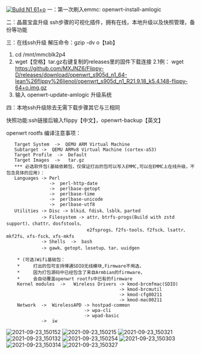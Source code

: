 [![Build N1 61+o](https://github.com/MXJNZ6/Flippy-D/actions/workflows/N1.yml/badge.svg)](https://github.com/MXJNZ6/Flippy-D/actions/workflows/N1.yml) 
一：第一次刷入emmc: openwrt-install-amlogic

二：晶晨宝盒升级
ssh步骤的可视化插件，拥有在线，本地升级以及快照管理，备份等功能

三：在线ssh升级
解压命令：gzip -dv o【tab】
1. cd /mnt/mmcblk2p4
2. wget【空格】tar.gz右键复制的releases里的固件下载连接
 2.1例： wget https://github.com/MXJNZ6/Flippy-D/releases/download/openwrt_s905d_n1_64-lean%26flippy%26lienol/openwrt_s905d_n1_R21.9.18_k5.4.148-flippy-64+o.img.gz
3. 输入 openwrt-update-amlogic 升级系统

四：本地ssh升级除去无需下载步骤其它与三相同

快照功能:ssh链接后输入flippy【中文】，openwrt-backup【英文】

openwrt rootfs 编译注意事项：

       Target System  ->  QEMU ARM Virtual Machine 
       Subtarget ->  QEMU ARMv8 Virtual Machine (cortex-a53)
       Target Profile  ->  Default
       Target Images  ->   tar.gz
       *** 必选软件包(基础依赖包，仅保证打出的包可以写入EMMC,可以在EMMC上在线升级，不包含具体的应用)： 
       Languages -> Perl               
                    ->  perl-http-date
                    ->  perlbase-getopt
                    ->  perlbase-time
                    ->  perlbase-unicode                              
                    ->  perlbase-utf8        
       Utilities -> Disc -> blkid、fdisk、lsblk、parted            
                 -> Filesystem -> attr、btrfs-progs(Build with zstd support)、chattr、dosfstools、
                                  e2fsprogs、f2fs-tools、f2fsck、lsattr、mkf2fs、xfs-fsck、xfs-mkfs    
                 -> Shells  ->  bash         
                 -> gawk、getopt、losetup、tar、uuidgen

        * (可选)Wifi基础包：
        *     打出的包可支持博通SDIO无线模块,Firmware不用选，
        *     因为打包源码中已经包含了来自Armbian的firmware，
        *     会自动覆盖openwrt rootfs中已有的firmware
        Kernel modules  ->   Wireless Drivers -> kmod-brcmfmac(SDIO) 
                                              -> kmod-brcmutil
                                              -> kmod-cfg80211
                                              -> kmod-mac80211
        Network  ->  WirelessAPD -> hostpad-common
                                 -> wpa-cli
                                 -> wpad-basic
                 ->  iw
![2021-09-23_150152](https://user-images.githubusercontent.com/53927877/134467833-972ccb25-b9a7-4e69-a658-728a6ac75012.png)
![2021-09-23_150215](https://user-images.githubusercontent.com/53927877/134467838-8aa6c8b1-2cbe-4bf5-9694-7a9e6a11754b.png)
![2021-09-23_150321](https://user-images.githubusercontent.com/53927877/134467868-bd915143-694a-49bf-9eb1-2e91a57d3f3b.png)
![2021-09-23_150132](https://user-images.githubusercontent.com/53927877/134467811-466bef4c-37e9-44bc-96bc-a0cbef81e9e3.png)
![2021-09-23_150254](https://user-images.githubusercontent.com/53927877/134467842-74c9d0b6-82b0-4afe-b9d9-db8b437571a6.png)
![2021-09-23_150303](https://user-images.githubusercontent.com/53927877/134467850-d6201ee9-9a10-45f8-a529-729853c53681.png)
![2021-09-23_150314](https://user-images.githubusercontent.com/53927877/134467862-04ba79dc-ddf6-4ff0-9e1c-a084e45975f9.png)
![2021-09-23_150327](https://user-images.githubusercontent.com/53927877/134467873-c73510fb-c0dd-4bf6-854a-a8c47461caa0.png)

